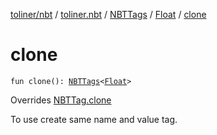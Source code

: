 [toliner/nbt](../../../index.md) / [toliner.nbt](../../index.md) / [NBTTags](../index.md) / [Float](index.md) / [clone](./clone.md)

# clone

`fun clone(): `[`NBTTags`](../index.md)`<`[`Float`](https://kotlinlang.org/api/latest/jvm/stdlib/kotlin/-float/index.html)`>`

Overrides [NBTTag.clone](../../-n-b-t-tag/clone.md)

To use create same name and value tag.

